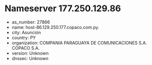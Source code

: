 # Nameserver 177.250.129.86

* as_number: 27866
* name: host-86.129.250.177.copaco.com.py.
* city: Asunción
* country: PY
* organization: COMPANIA PARAGUAYA DE COMUNICACIONES S.A. COPACO S.A.
* version: Unknown
* dnssec: Unknown
